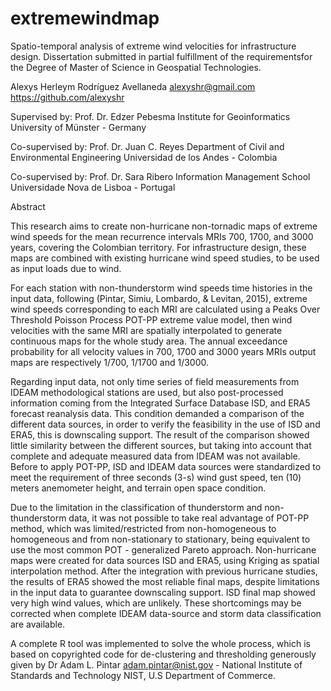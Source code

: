 # extremewindmap
Spatio-temporal analysis of extreme wind velocities for infrastructure design. 
Dissertation submitted in partial fulfillment of the requirementsfor the Degree of 
Master of Science in Geospatial Technologies.

Alexys Herleym Rodríguez Avellaneda
alexyshr@gmail.com
https://github.com/alexyshr

Supervised by:
Prof. Dr. Edzer Pebesma
Institute for Geoinformatics
University of Münster - Germany

Co-supervised by:
Prof. Dr. Juan C. Reyes
Department of Civil and Environmental Engineering
Universidad de los Andes - Colombia

Co-supervised by:
Prof. Dr. Sara Ribero
Information Management School
Universidade Nova de Lisboa - Portugal

Abstract

This research aims to create non-hurricane non-tornadic maps of extreme wind speeds for
the mean recurrence intervals MRIs 700, 1700, and 3000 years, covering the Colombian
territory. For infrastructure design, these maps are combined with existing hurricane wind
speed studies, to be used as input loads due to wind.

For each station with non-thunderstorm wind speeds time histories in the input data, following
(Pintar, Simiu, Lombardo, & Levitan, 2015), extreme wind speeds corresponding to
each MRI are calculated using a Peaks Over Threshold Poisson Process POT-PP extreme
value model, then wind velocities with the same MRI are spatially interpolated to generate
continuous maps for the whole study area. The annual exceedance probability for all velocity
values in 700, 1700 and 3000 years MRIs output maps are respectively 1/700, 1/1700 and
1/3000.

Regarding input data, not only time series of field measurements from IDEAM methodological
stations are used, but also post-processed information coming from the Integrated Surface
Database ISD, and ERA5 forecast reanalysis data. This condition demanded a comparison
of the different data sources, in order to verify the feasibility in the use of ISD and ERA5,
this is downscaling support. The result of the comparison showed little similarity between
the different sources, but taking into account that complete and adequate measured data
from IDEAM was not available. Before to apply POT-PP, ISD and IDEAM data sources
were standardized to meet the requirement of three seconds (3-s) wind gust speed, ten (10)
meters anemometer height, and terrain open space condition.

Due to the limitation in the classification of thunderstorm and non-thunderstorm data, it was
not possible to take real advantage of POT-PP method, which was limited/restricted from
non-homogeneous to homogeneous and from non-stationary to stationary, being equivalent to
use the most common POT - generalized Pareto approach. Non-hurricane maps were created
for data sources ISD and ERA5, using Kriging as spatial interpolation method. After the
integration with previous hurricane studies, the results of ERA5 showed the most reliable
final maps, despite limitations in the input data to guarantee downscaling support. ISD final
map showed very high wind values, which are unlikely. These shortcomings may be corrected
when complete IDEAM data-source and storm data classification are available.

A complete R tool was implemented to solve the whole process, which is based on copyrighted
code for de-clustering and thresholding generously given by Dr Adam L. Pintar adam.pintar@nist.gov - National Institute of Standards and Technology NIST, U.S Department of Commerce.
